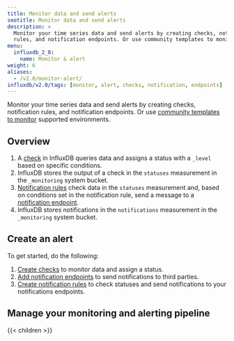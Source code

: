 ```yaml
---
title: Monitor data and send alerts
seotitle: Monitor data and send alerts
description: >
  Monitor your time series data and send alerts by creating checks, notification
  rules, and notification endpoints. Or use community templates to monitor supported environments.
menu:
  influxdb_2_0:
    name: Monitor & alert
weight: 6
aliases:
  - /v2.0/monitor-alert/
influxdb/v2.0/tags: [monitor, alert, checks, notification, endpoints]
---
```


Monitor your time series data and send alerts by creating checks, notification
rules, and notification endpoints. Or use [community templates to monitor](/v2.0/monitor-alert/templates/) supported environments.

## Overview

1.  A [check](/v2.0/reference/glossary/#check) in InfluxDB queries data and assigns a status with a `_level` based on specific conditions.
2.  InfluxDB stores the output of a check in the `statuses` measurement in the `_monitoring` system bucket.
3.  [Notification rules](/v2.0/reference/glossary/#notification-rule) check data in the `statuses`
    measurement and, based on conditions set in the notification rule, send a message
    to a [notification endpoint](/v2.0/reference/glossary/#notification-endpoint).
4.  InfluxDB stores notifications in the `notifications` measurement in the `_monitoring` system bucket.

## Create an alert

To get started, do the following:

1.  [Create checks](/v2.0/monitor-alert/checks/create/) to monitor data and assign a status.
2.  [Add notification endpoints](/v2.0/monitor-alert/notification-endpoints/create/)
    to send notifications to third parties.
3.  [Create notification rules](/v2.0/monitor-alert/notification-rules/create) to check
    statuses and send notifications to your notifications endpoints.

## Manage your monitoring and alerting pipeline

{{< children >}}
